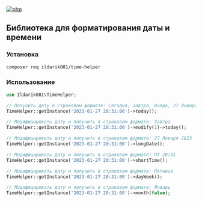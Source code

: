 [![php](https://img.shields.io/badge/PHP->=8.1-green.svg?style=flat&logo=appveyor "Доступно для PHP 8.1+")](http://php.net/)


## Библиотека для форматирования даты и времени

### Установка

```bash
composer req ildarik081/time-helper
```

### Использование
```php
use Ildarik081\TimeHelper;

// Получить дату в строковом формате: Сегодня, Завтра, Вчера, 27 Января 2023
TimeHelper::getInstance('2023-01-27 20:31:00')->today();

// Модифицировать дату и получить в строковом формате: Завтра
TimeHelper::getInstance('2023-01-27 20:31:00')->modify(1)->today();

// Модифицировать дату и получить в строковом формате: 27 Января 2023
TimeHelper::getInstance('2023-01-27 20:31:00')->longDate();

// Модифицировать дату и получить в строковом формате: ПТ 20:31
TimeHelper::getInstance('2023-01-27 20:31:00')->shortTime();

// Модифицировать дату и получить в строковом формате: Пятница
TimeHelper::getInstance('2023-01-27 20:31:00')->dayWeek();

// Модифицировать дату и получить в строковом формате: Январь
TimeHelper::getInstance('2023-01-27 20:31:00')->month(false);
```
